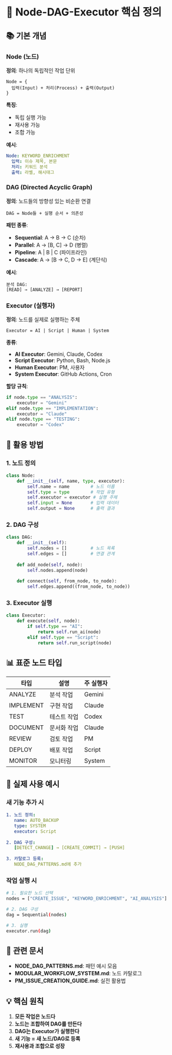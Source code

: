 # 🧬 Node-DAG-Executor 핵심 정의

## 📚 기본 개념

### Node (노드)
**정의**: 하나의 독립적인 작업 단위
```
Node = {
  입력(Input) + 처리(Process) + 출력(Output)
}
```

**특징**:
- 독립 실행 가능
- 재사용 가능
- 조합 가능

**예시**:
```yaml
Node: KEYWORD_ENRICHMENT
  입력: 이슈 제목, 본문
  처리: 키워드 분석
  출력: 라벨, 해시태그
```

### DAG (Directed Acyclic Graph)
**정의**: 노드들의 방향성 있는 비순환 연결
```
DAG = Node들 + 실행 순서 + 의존성
```

**패턴 종류**:
- **Sequential**: A → B → C (순차)
- **Parallel**: A → [B, C] → D (병렬)
- **Pipeline**: A | B | C (파이프라인)
- **Cascade**: A → [B → C, D → E] (계단식)

**예시**:
```
분석 DAG:
[READ] → [ANALYZE] → [REPORT]
```

### Executor (실행자)
**정의**: 노드를 실제로 실행하는 주체
```
Executor = AI | Script | Human | System
```

**종류**:
- **AI Executor**: Gemini, Claude, Codex
- **Script Executor**: Python, Bash, Node.js
- **Human Executor**: PM, 사용자
- **System Executor**: GitHub Actions, Cron

**할당 규칙**:
```python
if node.type == "ANALYSIS":
    executor = "Gemini"
elif node.type == "IMPLEMENTATION":
    executor = "Claude"
elif node.type == "TESTING":
    executor = "Codex"
```

## 🔧 활용 방법

### 1. 노드 정의
```python
class Node:
    def __init__(self, name, type, executor):
        self.name = name        # 노드 이름
        self.type = type        # 작업 유형
        self.executor = executor # 실행 주체
        self.input = None       # 입력 데이터
        self.output = None      # 출력 결과
```

### 2. DAG 구성
```python
class DAG:
    def __init__(self):
        self.nodes = []         # 노드 목록
        self.edges = []         # 연결 관계
        
    def add_node(self, node):
        self.nodes.append(node)
        
    def connect(self, from_node, to_node):
        self.edges.append((from_node, to_node))
```

### 3. Executor 실행
```python
class Executor:
    def execute(self, node):
        if self.type == "AI":
            return self.run_ai(node)
        elif self.type == "Script":
            return self.run_script(node)
```

## 📊 표준 노드 타입

| 타입 | 설명 | 주 실행자 |
|------|------|----------|
| ANALYZE | 분석 작업 | Gemini |
| IMPLEMENT | 구현 작업 | Claude |
| TEST | 테스트 작업 | Codex |
| DOCUMENT | 문서화 작업 | Claude |
| REVIEW | 검토 작업 | PM |
| DEPLOY | 배포 작업 | Script |
| MONITOR | 모니터링 | System |

## 🎯 실제 사용 예시

### 새 기능 추가 시
```yaml
1. 노드 정의:
   name: AUTO_BACKUP
   type: SYSTEM
   executor: Script
   
2. DAG 구성:
   [DETECT_CHANGE] → [CREATE_COMMIT] → [PUSH]
   
3. 카탈로그 등록:
   NODE_DAG_PATTERNS.md에 추가
```

### 작업 실행 시
```bash
# 1. 필요한 노드 선택
nodes = ["CREATE_ISSUE", "KEYWORD_ENRICHMENT", "AI_ANALYSIS"]

# 2. DAG 구성
dag = Sequential(nodes)

# 3. 실행
executor.run(dag)
```

## 🔗 관련 문서

- **NODE_DAG_PATTERNS.md**: 패턴 예시 모음
- **MODULAR_WORKFLOW_SYSTEM.md**: 노드 카탈로그
- **PM_ISSUE_CREATION_GUIDE.md**: 실전 활용법

## 💡 핵심 원칙

1. **모든 작업은 노드다**
2. **노드는 조합하여 DAG를 만든다**
3. **DAG는 Executor가 실행한다**
4. **새 기능 = 새 노드/DAG로 등록**
5. **재사용과 조합으로 성장**